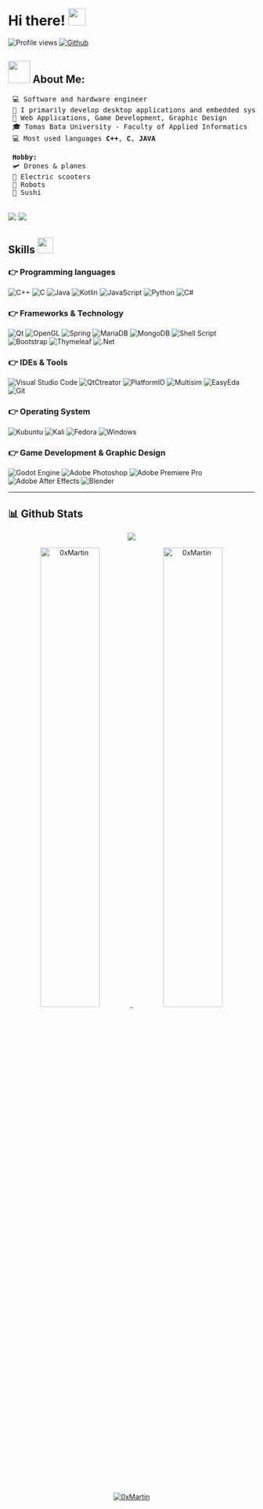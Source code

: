 # Hi there! <img src="https://github.com/TheDudeThatCode/TheDudeThatCode/blob/master/Assets/Hi.gif" width="35" />

![Profile views](https://visitor-badge.glitch.me/badge?page_id=0xMartin)
[![Github](https://img.shields.io/github/followers/0xMartin?label=Follow&style=social)](https://github.com/0xMartin)

## <img src="https://github.com/TheDudeThatCode/TheDudeThatCode/blob/master/Assets/Developer.gif" width="45" /> About Me:
<pre>
 ‍💻 Software and hardware engineer
 🎯 I primarily develop desktop applications and embedded system applications
 🌌 Web Applications, Game Development, Graphic Design
 🎓 Tomas Bata University - Faculty of Applied Informatics
 💻 Most used languages <b>C++</b>, <b>C</b>, <b>JAVA</b>
 
 <b>Hobby:</b>
 🛩️ Drones & planes
 🛴 Electric scooters
 🤖 Robots
 🍣 Sushi
</pre>
<a href="mailto:martin.krcma1@gmail.com"><img src="https://img.shields.io/badge/Gmail-D14836?style=for-the-badge&logo=gmail&logoColor=white"></a>
<a href="https://www.instagram.com/0xm4r71n/"><img src="https://img.shields.io/badge/Instagram-%23E4405F.svg?style=for-the-badge&logo=Instagram&logoColor=white"></a>
---

## Skills <img src = "https://media2.giphy.com/media/QssGEmpkyEOhBCb7e1/giphy.gif?cid=ecf05e47a0n3gi1bfqntqmob8g9aid1oyj2wr3ds3mg700bl&rid=giphy.gif" width = 32px>
### 👉 Programming languages
![C++](https://img.shields.io/badge/c++-%2300599C.svg?style=for-the-badge&logo=c%2B%2B&logoColor=white)
![C](https://img.shields.io/badge/c-%2300599C.svg?style=for-the-badge&logo=c&logoColor=white)
![Java](https://img.shields.io/badge/java-%23ED8B00.svg?style=for-the-badge&logo=java&logoColor=white)
![Kotlin](https://img.shields.io/badge/kotlin-%237F52FF.svg?style=for-the-badge&logo=kotlin&logoColor=white)
![JavaScript](https://img.shields.io/badge/javascript-%23323330.svg?style=for-the-badge&logo=javascript&logoColor=%23F7DF1E)
![Python](https://img.shields.io/badge/python-3670A0?style=for-the-badge&logo=python&logoColor=ffdd54)
![C#](https://img.shields.io/badge/c%23-%23239120.svg?style=for-the-badge&logo=c-sharp&logoColor=white)

### 👉 Frameworks & Technology
![Qt](https://img.shields.io/badge/Qt-%23217346.svg?style=for-the-badge&logo=Qt&logoColor=white)
![OpenGL](https://img.shields.io/badge/OpenGL-%23FFFFFF.svg?style=for-the-badge&logo=opengl)
![Spring](https://img.shields.io/badge/spring-%236DB33F.svg?style=for-the-badge&logo=spring&logoColor=white)
![MariaDB](https://img.shields.io/badge/MariaDB-003545?style=for-the-badge&logo=mariadb&logoColor=white)
![MongoDB](https://img.shields.io/badge/MongoDB-%234ea94b.svg?style=for-the-badge&logo=mongodb&logoColor=white)
![Shell Script](https://img.shields.io/badge/shell_script-%23121011.svg?style=for-the-badge&logo=gnu-bash&logoColor=white)
![Bootstrap](https://img.shields.io/badge/bootstrap-%23563D7C.svg?style=for-the-badge&logo=bootstrap&logoColor=white)
![Thymeleaf](https://img.shields.io/badge/Thymeleaf-%23005C0F.svg?style=for-the-badge&logo=Thymeleaf&logoColor=white)
![.Net](https://img.shields.io/badge/.NET-5C2D91?style=for-the-badge&logo=.net&logoColor=white)

### 👉 IDEs & Tools
![Visual Studio Code](https://img.shields.io/badge/Visual%20Studio%20Code-0078d7.svg?style=for-the-badge&logo=visual-studio-code&logoColor=white)
![QtCtreator](https://img.shields.io/badge/QtCreator-%23217346.svg?style=for-the-badge&logo=Qt&logoColor=white)
![PlatformIO](https://img.shields.io/badge/PlatformIO-%23F5792A.svg?style=for-the-badge&logoColor=white)
![Multisim](https://img.shields.io/badge/Multisim-%230056D2.svg?style=for-the-badge&logoColor=white)
![EasyEda](https://img.shields.io/badge/EasyEda-%230288D1.svg?style=for-the-badge&logoColor=white)
![Git](https://img.shields.io/badge/git-%23F05033.svg?style=for-the-badge&logo=git&logoColor=white)

### 👉 Operating System
![Kubuntu](https://img.shields.io/badge/-KUbuntu-%230079C1?style=for-the-badge&logo=kubuntu&logoColor=white)
![Kali](https://img.shields.io/badge/Kali-268BEE?style=for-the-badge&logo=kalilinux&logoColor=white)
![Fedora](https://img.shields.io/badge/Fedora-294172?style=for-the-badge&logo=fedora&logoColor=white)
![Windows](https://img.shields.io/badge/Windows-0078D6?style=for-the-badge&logo=windows&logoColor=white)

### 👉 Game Development & Graphic Design
![Godot Engine](https://img.shields.io/badge/GODOT-%23FFFFFF.svg?style=for-the-badge&logo=godot-engine)
![Adobe Photoshop](https://img.shields.io/badge/adobe%20photoshop-%2331A8FF.svg?style=for-the-badge&logo=adobe%20photoshop&logoColor=white)
![Adobe Premiere Pro](https://img.shields.io/badge/Adobe%20Premiere%20Pro-9999FF.svg?style=for-the-badge&logo=Adobe%20Premiere%20Pro&logoColor=white)
![Adobe After Effects](https://img.shields.io/badge/Adobe%20After%20Effects-9999FF.svg?style=for-the-badge&logo=Adobe%20After%20Effects&logoColor=white)
![Blender](https://img.shields.io/badge/blender-%23F5792A.svg?style=for-the-badge&logo=blender&logoColor=white)

---

## 📊 Github Stats

<p align="center">
   <img src="https://github-readme-activity-graph.cyclic.app/graph?username=0xMartin&theme=react-dark&hide_border=true" />
</p>

<p align="center">
	<a href="https://github.com/0xMartin">
	<img width="49%" src="https://github-readme-stats.vercel.app/api?username=0xMartin&show_icons=true&theme=dracula&count_private=true" alt="0xMartin">
	<img width="49%" src="https://github-readme-streak-stats.herokuapp.com/?user=0xMartin&theme=dracula&count_private=true" alt="0xMartin">
	</a>
	<br/>
</p>

<p align="center">
	<a href="https://github.com/0xMartin">
	<img src="https://github-readme-stats.vercel.app/api/top-langs/?username=0xMartin&langs_count=8&layout=compact&hide=css,scss,html&theme=dracula" alt="0xMartin">
	</a>
</p>
